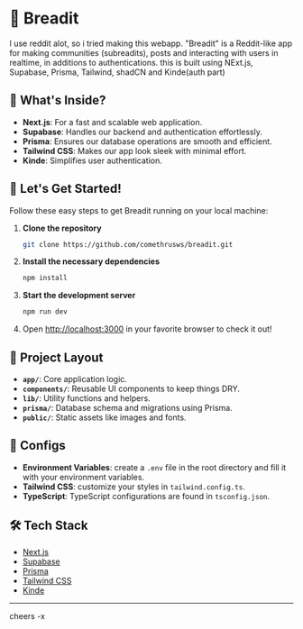 # 🥖 Breadit

I use reddit alot, so i tried making this webapp. "Breadit" is a Reddit-like app for making communities (subreadits), posts and interacting with users in realtime, in additions to authentications. this is built using NExt.js, Supabase, Prisma, Tailwind, shadCN and Kinde(auth part)

## 🌟 What's Inside?

- **Next.js**: For a fast and scalable web application.
- **Supabase**: Handles our backend and authentication effortlessly.
- **Prisma**: Ensures our database operations are smooth and efficient.
- **Tailwind CSS**: Makes our app look sleek with minimal effort.
- **Kinde**: Simplifies user authentication.

## 🚀 Let's Get Started!

Follow these easy steps to get Breadit running on your local machine:

1. **Clone the repository**
    ```bash
    git clone https://github.com/comethrusws/breadit.git
    ```
2. **Install the necessary dependencies**
    ```bash
    npm install
    ```
3. **Start the development server**
    ```bash
    npm run dev
    ```
4. Open [http://localhost:3000](http://localhost:3000) in your favorite browser to check it out!

## 📁 Project Layout

- **`app/`**: Core application logic.
- **`components/`**: Reusable UI components to keep things DRY.
- **`lib/`**: Utility functions and helpers.
- **`prisma/`**: Database schema and migrations using Prisma.
- **`public/`**: Static assets like images and fonts.

## 🔧 Configs

- **Environment Variables**: create a `.env` file in the root directory and fill it with your environment variables.
- **Tailwind CSS**: customize your styles in `tailwind.config.ts`.
- **TypeScript**: TypeScript configurations are found in `tsconfig.json`.


## 🛠️ Tech Stack

- [Next.js](https://nextjs.org/)
- [Supabase](https://supabase.io/)
- [Prisma](https://www.prisma.io/)
- [Tailwind CSS](https://tailwindcss.com/)
- [Kinde](https://kinde.com/)

---

cheers -x
